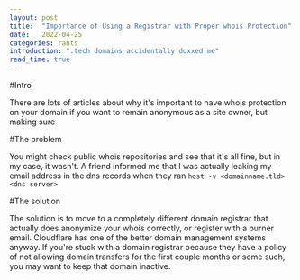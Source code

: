 ```yaml
---
layout: post
title:  "Importance of Using a Registrar with Proper whois Protection"
date:   2022-04-25
categories: rants
introduction: ".tech domains accidentally doxxed me"
read_time: true
---
```


#Intro 

There are lots of articles about why it's important to have whois protection on your domain if you want to remain anonymous as a site owner, but making sure 

#The problem

You might check public whois repositories and see that it's all fine, but in my case, it wasn't. A friend informed me that I was actually leaking my email address in the dns records when they ran `host -v <domainname.tld> <dns server>`

#The solution

The solution is to move to a completely different domain registrar that actually does anonymize your whois correctly, or register with a burner email. Cloudflare has one of the better domain management systems anyway. If you're stuck with a domain registrar because they have a policy of not allowing domain transfers for the first couple months or some such, you may want to keep that domain inactive.